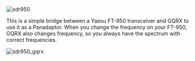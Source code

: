 ![sdr950](https://github.com/46eh01/SDR950/assets/128792245/41012ba7-504b-4c8d-9dc2-da5e1d92e124)

This is a simple bridge between a Yaesu FT-950 transceiver and GQRX to use it as a Panadaptor.
When you change the frequency on your FT-950, GQRX also changes frequency, so you always have the spectrum with correct frequencies.


![sdr950_gqrx](https://github.com/46eh01/SDR950/assets/128792245/5fac2270-5bb6-4368-a950-95cafdcbc231)
